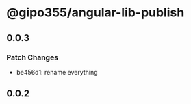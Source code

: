 # @gipo355/angular-lib-publish

## 0.0.3

### Patch Changes

- be456d1: rename everything

## 0.0.2
